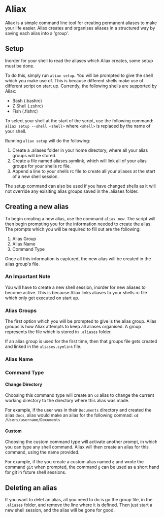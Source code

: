 # Aliax

Aliax is a simple command line tool for creating permanent aliases to make your life easier.
Aliax creates and organises aliases in a structured way by saving each alias into a 'group'.

## Setup

Inorder for your shell to read the aliases which Aliax creates, some setup must be done.

To do this, simply run `aliax setup`. You will be prompted to give the shell
which you make use of. This is because different shells make use of different script
on start up. Currently, the following shells are supported by Aliax:

* Bash (.bashrc)
* Z Shell (.zshrc)
* Fish (.fishrc)

To select your shell at the start of the script, use the following command:
`aliax setup --shell <shell>` where `<shell>` is replaced by the name of your shell.

Running `aliax setup` will do the following:
1. Create a .aliases folder in your home directory, where all your alias groups
will be stored.
2. Create a file named aliases.symlink, which will link all of your alias groups
for your shells rc file.
3. Append a line to your shells rc file to create all your aliases at the start of
a new shell session.

The setup command can also be used if you have changed shells as it will not override
any exisiting alias groups saved in the .aliases folder.

## Creating a new alias

To begin creating a new alias, use the command `aliax new`. The script will then
begin prompting you for the information needed to create the alias. The prompts
which you will be required to fill out are the following:

1. Alias Group
2. Alias Name
3. Command Type

Once all this information is captured, the new alias will be created in the alias
group's file.

### An Important Note

You will have to create a new shell session, inorder for new aliases to become active.
This is because Aliax links aliases to your shells rc file which only get executed
on start up.

### Alias Groups

The first option which you will be prompted to give is the alias group. Alias
groups is how Aliax attempts to keep all aliases organised. A group represents the
file which is stored in `.aliases` folder.

If an alias group is used for the first time, then that groups file gets created
and linked in the `aliases.symlink` file.

### Alias Name

### Command Type

#### Change Directory

Choosing this command type will create an `cd` alias to change the current
working directory to the directory where this alias was made.

For example, if the user was in their `Documents` directory and created the alias
`docs`, aliax would make an alias for the following commad: `cd /Users/username/Documents`

#### Custom

Choosing the custom command type will activate another prompt, in which you can type
any shell command. Aliax will then create an alias for this command, using the name
provided.

For example, if the you create a custom alias named `g` and wrote the command
`git` when prompted, the command `g` can be used as a short hand for git in future
shell sessions.

## Deleting an alias

If you want to delet an alias, all you need to do is go the group file, in the
`.aliases` folder, and remove the line where it is defined. Then just start a new
shell session, and the alias will be gone for good.
